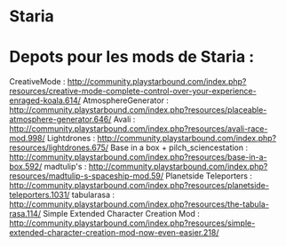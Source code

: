 Staria
======

Depots pour les mods de Staria :
======
CreativeMode : http://community.playstarbound.com/index.php?resources/creative-mode-complete-control-over-your-experience-enraged-koala.614/
AtmosphereGenerator : http://community.playstarbound.com/index.php?resources/placeable-atmosphere-generator.646/
Avali : http://community.playstarbound.com/index.php?resources/avali-race-mod.998/
Lightdrones : http://community.playstarbound.com/index.php?resources/lightdrones.675/
Base in a box + pilch_sciencestation : http://community.playstarbound.com/index.php?resources/base-in-a-box.592/
madtulip's : http://community.playstarbound.com/index.php?resources/madtulip-s-spaceship-mod.59/
Planetside Teleporters : http://community.playstarbound.com/index.php?resources/planetside-teleporters.1031/
tabularasa : http://community.playstarbound.com/index.php?resources/the-tabula-rasa.114/
Simple Extended Character Creation Mod : http://community.playstarbound.com/index.php?resources/simple-extended-character-creation-mod-now-even-easier.218/
